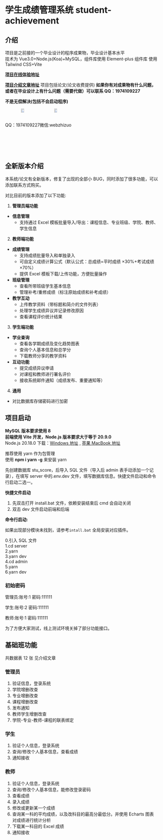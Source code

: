 # 学生成绩管理系统 student-achievement

## 介绍

项目是之前接的一个毕业设计的程序成果物，毕业设计基本水平  
技术为 Vue3.0+Node.js(Koa)+MySQL，组件库使用 Element-plus 组件库 使用 Tailwind CSS+Vite

**[项目在线体验地址](https://score.blogweb.cn/)**

**[项目介绍文章地址](https://blogweb.cn/article/7911372471912)** 项目包括论文(论文收费提供)
**如果你有对成果物有什么问题，或者在毕业设计上有什么问题（需要代做）可以联系 QQ：1974109227**

**不是无偿解决(包括不会启动程序)**

<div style="text-align:center;display:flex;width:100%">
 <span>
  <img src="https://disk.blogweb.cn/me/qq.webp" alt="QQ" style="width:30%;max-width:300px" />
  <div>QQ：1974109227</div>
 </span>
 <span>
  <img src="https://disk.blogweb.cn/me/wechat.webp" alt="Wechat" style="width:30%;max-width:300px" />
  <div>微信:webzhizuo</div>
 </span>
</div>

## 全新版本介绍

本系统/论文有全新版本，修复了出现的全部小 BUG，同时添加了很多功能，可以添加联系方式购买。

对比目前的版本添加了以下功能:

1. **管理员端功能**

- **信息管理**
  - 支持通过 Excel 模板批量导入/导出：课程信息、专业班级、学院、教师、学生信息

2.  **教师端功能**

- **成绩管理**
  - 支持成绩批量导入和单独录入
  - 可自定义成绩计算公式（默认公式：总成绩=平时成绩 ×30%+考试成绩 ×70%）
  - 提供 Excel 模板下载/上传功能，方便批量操作
- **班级管理**
  - 查看所带班级学生基本信息
  - 管理补考/重修成绩（标注原始成绩和补考成绩）
- **教学互动**
  - 上传教学资料（带标题和简介的文件列表）
  - 处理学生成绩异议并记录修改原因
  - 查看课程评价统计结果

3.  **学生端功能**

- **学业查询**
  - 查看各学期成绩及变化趋势图表
  - 查询个人基本信息和总学分
  - 下载教师分享的教学资料
- **互动功能**
  - 提交成绩异议申请
  - 对课程和教师进行署名评价
  - 接收系统邮件通知（成绩发布、重要通知等）

4.  **通用**

- 对比数据库存储密码进行加密

## 项目启动

**MySQL 版本要求使用 8**  
**前端使用 Vite 开发，Node.js 版本要求大于等于 20.9.0**  
Node.js 20.18.0 下载：[Windows 地址](https://nodejs.org/download/release/v20.18.1/node-v20.18.1-x86.msi) , [苹果 MacBook 地址](https://nodejs.org/download/release/v20.18.1/node-v20.18.1.pkg)

推荐使用 yarn 作为包管理  
使用 **npm i yarn -g** 来安装 yarn

先创建数据库 stu_score，后导入 SQL 文件（导入后 admin 表手动添加一个记录），在填写 server 中的.env.dev 文件，填写数据库信息。快捷文件启动和命令行启动二选一。

**快捷文件启动**

1. 先双击打开 install.bat 文件，依赖安装结束后 cmd 会自动关闭
2. 双击 dev 文件启动前端和后端

**命令行启动:**

如果出现部分模块未找到，请参考`intall.bat` 全局安装对应插件。

0.引入 SQL 文件  
1.cd server  
2.yarn  
3.yarn dev  
4.cd admin  
5.yarn  
6.yarn dev

### 初始密码

管理员:账号:1 密码:111111

学生:账号:2 密码:111111

教师:账号:1 密码:111111

为了方便大家测试，线上测试环境关掉了部分功能接口。

## 基础班功能

共数据表 12 张 见介绍文章

### 管理员

1. 验证信息，登录系统
2. 学院增删改查
3. 专业增删改查
4. 课程增删改查
5. 发布通知
6. 教师学生增删改查
7. 学院-专业-教师-课程的联表绑定

### 学生

1. 验证个人信息，登录系统
2. 查询/修改个人基本信息，查看成绩
3. 通知接收

### 教师

1. 验证个人信息，登录系统
2. 查询/修改个人基本信息，能修改登录密码
3. 查看成绩
4. 录入成绩
5. 修改或更新某一个成绩
6. 查询某一科的平均成绩，以及改科目的最高分最低分。并使用 Echarts 图表 对成绩进行统计分析
7. 下载某一科目的 Excel 成绩
8. 通知接收
